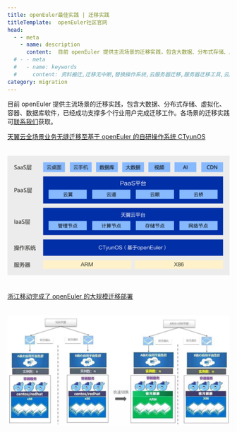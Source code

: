 ```yaml
---
title: openEuler最佳实践 | 迁移实践
titleTemplate:  openEuler社区官网
head:
  - - meta
    - name: description
      content:  目前 openEuler 提供主流场景的迁移实践，包含大数据、分布式存储、虚拟化、容器、数据库软件，已经成功支撑多个行业用户完成迁移工作。各场景的迁移实践可联系我们获取。想要了解更多信息，欢迎访问openEuler官网。
  # - - meta
  #   - name: keywords
  #     content: 资料搬迁,迁移无中断,替换操作系统,云服务器迁移,服务器迁移工具,云服务器迁移方案
category: migration
---
```


目前 openEuler 提供主流场景的迁移实践，包含大数据、分布式存储、虚拟化、容器、数据库软件，已经成功支撑多个行业用户完成迁移工作。各场景的迁移实践可[联系我们](/zh/migration/contact/)获取。

[天翼云全场景业务无缝迁移至基于 openEuler 的自研操作系统 CTyunOS](https://baijiahao.baidu.com/s?id=1744113308957850456)

<img class="image" src="./system.png">

[浙江移动完成了 openEuler 的大规模迁移部署](https://www.cnii.com.cn/rmydb/202109/t20210923_311404.html)

<img class="image bottom" src="./move.png">

<style>
    .image{
        width: 815px;
        margin: 20px 0;
    }
    .bottom{
        margin-bottom: 0;
    }
</style>
